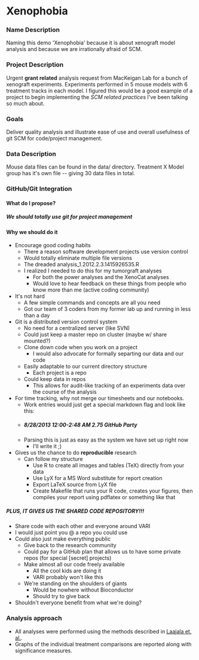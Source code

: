 # Xenophobia

### Name Description
Naming this demo 'Xenophobia' because it is about xenograft model analysis and because we are irrationally afraid of SCM.

### Project Description
Urgent **grant related** analysis request from MacKeigan Lab for a bunch of xenograft experiments. Experiments performed in 5 mouse models with 6 treatment tracks in each model. I figured this would be a good example of a project to begin implementing the *SCM related practices* I've been talking so much about.

### Goals
Deliver quality analysis and illustrate ease of use and overall usefulness of git SCM for code/project management.   

### Data Description
Mouse data files can be found in the data/ directory. Treatment X Model group has it's own file -- giving 30 data files in total. 

### GitHub/Git Integration

#### What do I propose?
##### We should totally use git for project management

#### Why we should do it
* Encourage good coding habits
	* There a reason software development projects use version control
	* Would totally eliminate multiple file versions
	* The dreaded analysis_1.2012.2.3.1415926535.R
	* I realized I needed to do this for my tumorgraft analyses
		* For both the power analyses and the XenoCat analyses
		* Would love to hear feedback on these things from people who know more than me (active coding community)
* It's not hard
	* A few simple commands and concepts are all you need
	* Got our team of 3 coders from my former lab up and running in less than a day
* Git is a distributed version control system
	* No need for a centralized server (like SVN)
	* Could just keep a master repo on cluster (maybe w/ share mounted?)
	* Clone down code when you work on a project
		* I would also advocate for formally separting our data and our code 
	* Easily adaptable to our current directory structure
		* Each project is a repo
	* Could keep data in repos 
		* This allows for audit-like tracking of an experiments data over the course of the analysis
* For time tracking, why not merge our timesheets and our notebooks. 
	* Work entries would just get a special markdown flag and look like this:
	* ##### 8/28/2013	12:00-2:48 AM	2.75	GitHub Party
	* Parsing this is just as easy as the system we have set up right now
		* I'll write it ;)
* Gives us the chance to do **reproducible** research
	* Can follow my structure
		* Use R to create all images and tables (TeX) directly from your data 
		* Use LyX for a MS Word substitute for report creation
		* Export LaTeX source from LyX file
		* Create Makefile that runs your R code, creates your figures, then compiles your report using pdflatex or something like that 

##### PLUS, IT GIVES US THE SHARED CODE REPOSITORY!!!
* Share code with each other and everyone around VARI
* I would just point you @ a repo you could use
* Could also just make everything public
	* Give back to the research community
	* Could pay for a GitHub plan that allows us to have some private repos (for special [secret] projects)
	* Make almost all our code freely available
		* All the cool kids are doing it
		* VARI probably won't like this
	* We're standing on the shoulders of giants
		* Would be nowhere without Bioconductor
		* Should try to give back
* Shouldn't everyone benefit from what we're doing?

### Analysis approach
* All analyses were performed using the methods described in [Laajala et. al.](http://clincancerres.aacrjournals.org/content/early/2012/07/19/1078-0432.CCR-11-3215.full.pdf).
* Graphs of the individual treatment comparisons are reported along with significance measures. 

